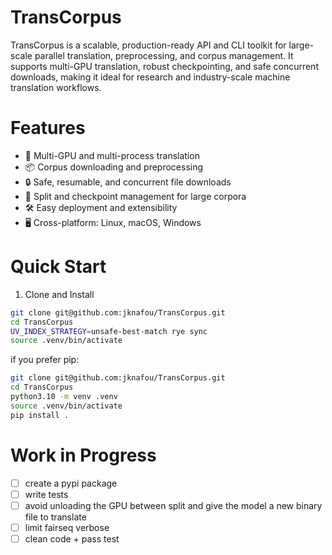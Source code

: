 # TransCorpus
TransCorpus is a scalable, production-ready API and CLI toolkit for large-scale parallel translation, preprocessing, and corpus management. It supports multi-GPU translation, robust checkpointing, and safe concurrent downloads, making it ideal for research and industry-scale machine translation workflows.

# Features
- 🚀 Multi-GPU and multi-process translation
- 📦 Corpus downloading and preprocessing
- 🔒 Safe, resumable, and concurrent file downloads
- 🧩 Split and checkpoint management for large corpora
- 🛠️ Easy deployment and extensibility
- 🖥️ Cross-platform: Linux, macOS, Windows

# Quick Start
1. Clone and Install
```bash
git clone git@github.com:jknafou/TransCorpus.git
cd TransCorpus
UV_INDEX_STRATEGY=unsafe-best-match rye sync
source .venv/bin/activate
```
if you prefer pip:
```bash
git clone git@github.com:jknafou/TransCorpus.git
cd TransCorpus
python3.10 -m venv .venv
source .venv/bin/activate
pip install .
```





# Work in Progress
- [ ] create a pypi package
- [ ] write tests
- [ ] avoid unloading the GPU between split and give the model a new binary file to translate
- [ ] limit fairseq verbose
- [ ] clean code + pass test
